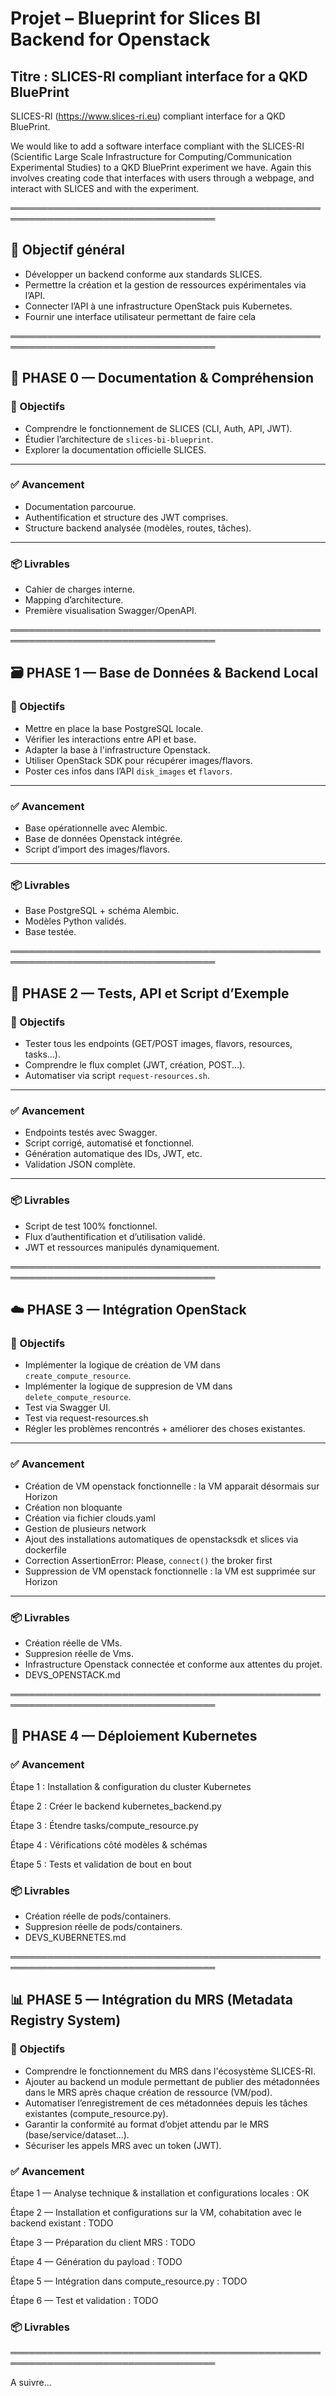 # Projet – Blueprint for Slices BI Backend for Openstack

## Titre : **SLICES-RI compliant interface for a QKD BluePrint**

SLICES-RI (https://www.slices-ri.eu) compliant interface for a QKD BluePrint.

We would like to add a software interface compliant with the SLICES-RI (Scientific Large Scale Infrastructure for Computing/Communication Experimental Studies) to a QKD BluePrint experiment we have.  Again this involves creating code that interfaces with users through a webpage, and interact with SLICES and with the experiment.

═══════════════════════════════════════════════════════════════════════════════════

## 🎯 Objectif général

- Développer un backend conforme aux standards SLICES.
- Permettre la création et la gestion de ressources expérimentales via l’API.
- Connecter l’API à une infrastructure OpenStack puis Kubernetes.
- Fournir une interface utilisateur permettant de faire cela

═══════════════════════════════════════════════════════════════════════════════════

## 📘 PHASE 0 — Documentation & Compréhension

### 🎯 Objectifs
- Comprendre le fonctionnement de SLICES (CLI, Auth, API, JWT).
- Étudier l’architecture de `slices-bi-blueprint`.
- Explorer la documentation officielle SLICES.
---
### ✅ Avancement
- Documentation parcourue.
- Authentification et structure des JWT comprises.
- Structure backend analysée (modèles, routes, tâches).
---
### 📦 Livrables
- Cahier de charges interne.
- Mapping d’architecture.
- Première visualisation Swagger/OpenAPI.

═══════════════════════════════════════════════════════════════════════════════════

## 🗃️ PHASE 1 — Base de Données & Backend Local

### 🎯 Objectifs
- Mettre en place la base PostgreSQL locale.
- Vérifier les interactions entre API et base.
- Adapter la base à l'infrastructure Openstack.
- Utiliser OpenStack SDK pour récupérer images/flavors.
- Poster ces infos dans l’API `disk_images` et `flavors`.
---
### ✅ Avancement
- Base opérationnelle avec Alembic.
- Base de données Openstack intégrée.
- Script d’import des images/flavors.
---
### 📦 Livrables
- Base PostgreSQL + schéma Alembic.
- Modèles Python validés.
- Base testée.

═══════════════════════════════════════════════════════════════════════════════════

## 🧪 PHASE 2 — Tests, API et Script d’Exemple

### 🎯 Objectifs
- Tester tous les endpoints (GET/POST images, flavors, resources, tasks...).
- Comprendre le flux complet (JWT, création, POST...).
- Automatiser via script `request-resources.sh`.
---
### ✅ Avancement
- Endpoints testés avec Swagger.
- Script corrigé, automatisé et fonctionnel.
- Génération automatique des IDs, JWT, etc.
- Validation JSON complète.
---
### 📦 Livrables
- Script de test 100% fonctionnel.
- Flux d’authentification et d’utilisation validé.
- JWT et ressources manipulés dynamiquement.

═══════════════════════════════════════════════════════════════════════════════════
## ☁️ PHASE 3 — Intégration OpenStack

### 🎯 Objectifs
- Implémenter la logique de création de VM dans `create_compute_resource`.
- Implémenter la logique de suppresion de VM dans `delete_compute_resource`.
- Test via Swagger UI.
- Test via request-resources.sh
- Régler les problèmes rencontrés + améliorer des choses existantes.
---
### ✅ Avancement
- Création de VM openstack fonctionnelle : la VM apparait désormais sur Horizon
- Création non bloquante
- Création via fichier clouds.yaml
- Gestion de plusieurs network
- Ajout des installations automatiques de openstacksdk et slices via dockerfile
- Correction AssertionError: Please, `connect()` the broker first
- Suppression de VM openstack fonctionnelle : la VM est supprimée sur Horizon
---
### 📦 Livrables
- Création réelle de VMs.
- Suppresion réelle de Vms.
- Infrastructure Openstack connectée et conforme aux attentes du projet.
- DEVS_OPENSTACK.md

═══════════════════════════════════════════════════════════════════════════════════
## 🐳 PHASE 4 — Déploiement Kubernetes

### ✅ Avancement

Étape 1 : Installation & configuration du cluster Kubernetes

Étape 2 : Créer le backend kubernetes_backend.py

Étape 3 : Étendre tasks/compute_resource.py

Étape 4 : Vérifications côté modèles & schémas

Étape 5 : Tests et validation de bout en bout

### 📦 Livrables
- Création réelle de pods/containers.
- Suppresion réelle de pods/containers.
- DEVS_KUBERNETES.md

═══════════════════════════════════════════════════════════════════════════════════

## 📊 PHASE 5 — Intégration du MRS (Metadata Registry System)

### 🎯 Objectifs
- Comprendre le fonctionnement du MRS dans l'écosystème SLICES-RI.
- Ajouter au backend un module permettant de publier des métadonnées dans le MRS après chaque création de ressource (VM/pod).
- Automatiser l’enregistrement de ces métadonnées depuis les tâches existantes (compute_resource.py).
- Garantir la conformité au format d’objet attendu par le MRS (base/service/dataset...).
- Sécuriser les appels MRS avec un token (JWT).

### ✅ Avancement

Étape 1 — Analyse technique & installation et configurations locales : OK

Étape 2 — Installation et configurations sur la VM, cohabitation avec le backend existant : TODO

Étape 3 — Préparation du client MRS : TODO

Étape 4 — Génération du payload : TODO

Étape 5 — Intégration dans compute_resource.py : TODO

Étape 6 — Test et validation : TODO

### 📦 Livrables


═══════════════════════════════════════════════════════════════════════════════════

A suivre...
